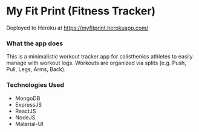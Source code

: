 # My Fit Print (Fitness Tracker)

Deployed to Heroku at https://myfitprint.herokuapp.com/ 

### What the app does
This is a minimalistic workout tracker app for calisthenics athletes to easily manage with workout logs. Workouts are organized via splits (e.g. Push, Pull, Legs, Arms, Back).

### Technologies Used
- MongoDB
- ExpressJS
- ReactJS
- NodeJS
- Material-UI
